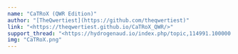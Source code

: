 ```yaml
---
name: "CaTRoX (QWR Edition)"
author: "[TheQwertiest](https://github.com/theqwertiest)"
link: "<https://theqwertiest.github.io/CaTRoX_QWR/>"
support_thread: "<https://hydrogenaud.io/index.php/topic,114991.100000.html>"
img: "CaTRoX.png"
---
```


